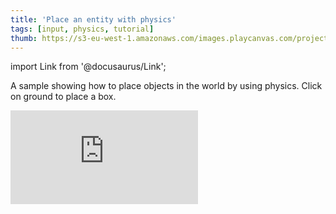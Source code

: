 ```yaml
---
title: 'Place an entity with physics'
tags: [input, physics, tutorial]
thumb: https://s3-eu-west-1.amazonaws.com/images.playcanvas.com/projects/12/437836/9F4675-image-75.jpg
---
```


import Link from '@docusaurus/Link';

A sample showing how to place objects in the world by using physics. Click on ground to place a box.

<div className="iframe-container">
    <iframe loading="lazy" src="https://playcanv.as/p/JCW3CUKx/" title="Place an entity with physics" webkitallowfullscreen="true" mozallowfullscreen="true" allow="autoplay" allowfullscreen="true" allowvr="" scrolling="no" frameborder="0" />
</div>

<Link to='https://playcanvas.com/project/437836/'>Open Project ↗</Link>
